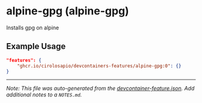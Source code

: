 
# alpine-gpg (alpine-gpg)

Installs gpg on alpine

## Example Usage

```json
"features": {
    "ghcr.io/cirolosapio/devcontainers-features/alpine-gpg:0": {}
}
```





---

_Note: This file was auto-generated from the [devcontainer-feature.json](https://github.com/cirolosapio/devcontainers-features/blob/main/src/alpine-gpg/devcontainer-feature.json).  Add additional notes to a `NOTES.md`._
